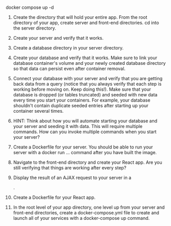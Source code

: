 docker compose up -d

1. Create the directory that will hold your entire app. From the root directory of your app, create server and front-end directories. cd into the server directory.


2. Create your server and verify that it works.


3. Create a database directory in your server directory.

4. Create your database and verify that it works. Make sure to link your database container's volume and your newly created database directory so that data can persist even after container removal.


5. Connect your database with your server and verify that you are getting back data from a query (notice that you always verify that each step is working before moving on. Keep doing this!). Make sure that your database is dropped (or tables truncated) and seeded with new data every time you start your containers. For example, your database shouldn't contain duplicate seeded entries after starting up your container several times.


6. HINT: Think about how you will automate starting your database and your server and seeding it with data. This will require multiple commands. How can you invoke multiple commands when you start your server?

7. Create a Dockerfile for your server. You should be able to run your server with a docker run ... command after you have built the image.

8. Navigate to the front-end directory and create your React app. Are you still verifying that things are working after every step?


9. Display the result of an AJAX request to your server in a <div>.


10. Create a Dockerfile for your React app.


11. In the root level of your app directory, one level up from your server and front-end directories, create a docker-compose.yml file to create and launch all of your services with a docker-compose up command.
